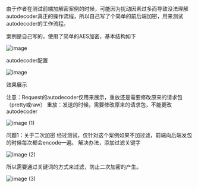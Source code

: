 由于作者在测试前端加解密案例的时候，可能因为扰动因素过多而导致没法理解autodecoder真正的操作流程，所以自己写了个简单的前后端加密，用来测试autodecoder的工作流程。

 案例是自己写的，使用了简单的AES加密，基本结构如下
 
 ![image](https://github.com/user-attachments/assets/d3ba47fe-4f5f-402e-83f9-d6425dbf9e5c)

autodecoder配置

![image](https://github.com/user-attachments/assets/e6387bc4-1ce8-497b-bf88-c680c0351622)

效果展示

注意：Request的autodecoder仅用来展示，重放还是需要修改原来的请求包（pretty或raw）
重放：发送的时候，需要修改原来的请求包，不能更改autodecoder

![image (1)](https://github.com/user-attachments/assets/192056b7-4790-4259-8345-663f270b26b9)

问题1：关于二次加密
经过测试，仅针对这个案例如果不加过滤，前端向后端发包的时候每次都会encode一遍。
解决办法，添加过滤关键字

![image (2)](https://github.com/user-attachments/assets/eeb4e0a5-d093-4d2f-b3ee-76419bc690c2)

所以需要通过关键词的方式来过滤，防止二次加密的产生。

![image (3)](https://github.com/user-attachments/assets/2bd72df9-6a3c-455f-b43d-f44b79409f81)


